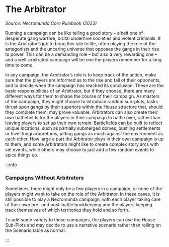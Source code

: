 # The Arbitrator

_Source: Necromunda Core Rulebook (2023)_

Running a campaign can be like telling a good story –
albeit one of desperate gang warfare, brutal underhive
societies and violent criminals. It is the Arbitrator’s
job to bring this tale to life, often playing the role
of the antagonists and the uncaring universe that
opposes the gangs in their rise to power. This can be
a demanding role – but also a very rewarding one –
and a well-arbitrated campaign will be one the players
remember for a long time to come.

In any campaign, the Arbitrator’s role is to keep track
of the action, make sure that the players are informed
as to the rise and fall of their opponents, and to decide
when the campaign has reached its conclusion. These
are the basic responsibilities of an Arbitrator, but if
they choose, there are many different ways for them
to shape the course of their campaign. As masters of
the campaign, they might choose to introduce random
sub-plots, tasks thrust upon gangs by their superiors
within the House structure that, should they complete
them, may prove valuable. Arbitrators can also create
their own battlefields for the players in their campaign
to battle over, rather than leaving players to set up their
own terrain. Battlefields can be built to reflect unique
locations, such as partially submerged domes, bustling
settlements or hive-fungi arboretums, pitting gangs
as much against the environment as each other. How
large a part the Arbitrator plays in their own campaign
is up to them, and some Arbitrators might like to
create complex story arcs with set events, while others
may choose to just add a few random events to spice
things up.

:::info

### Campaigns Without Arbitrators

Sometimes, there might only be a few players in
a campaign, or none of the players might want to
take on the role of the Arbitrator. In these cases,
it is still possible to play a Necromunda campaign, with each player taking care of their own pre- and
post-battle bookkeeping and the players keeping
track themselves of which territories they hold and
so forth.

To add some variety to these campaigns, the
players can use the House Sub-Plots and may
decide to use a narrative scenario rather than
rolling on the Scenario table as normal.

:::

